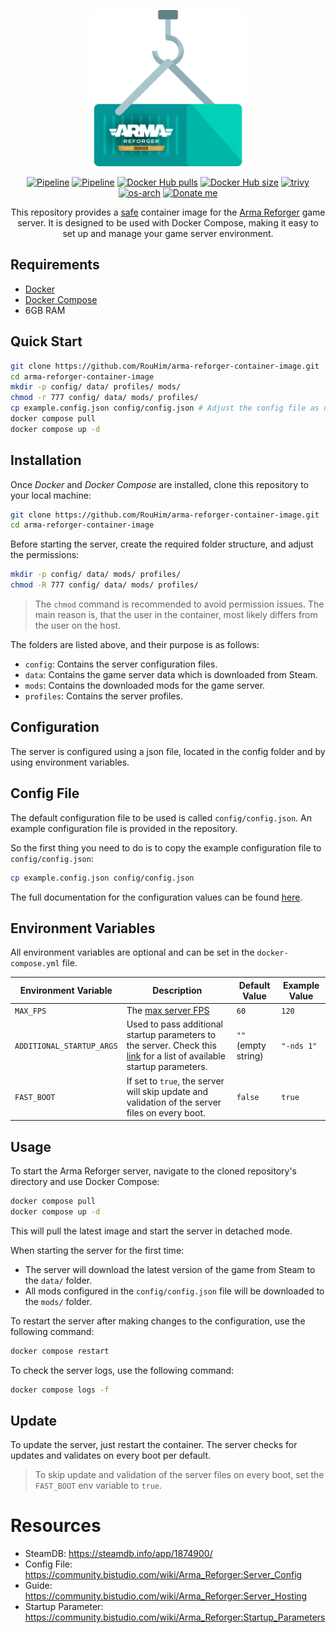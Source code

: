 <p align="center">
  <img src="https://raw.githubusercontent.com/RouHim/arma-reforger-container-image/main/.github/readme/logo.png" width="250">
</p>

<p align="center">
    <a href="https://github.com/RouHim/arma-reforger-container-image/actions/workflows/pipeline.yml"><img src="https://github.com/RouHim/arma-reforger-container-image/actions/workflows/pipeline.yml/badge.svg?branch=main" alt="Pipeline"></a>
    <a href="https://github.com/RouHim/arma-reforger-container-image/actions/workflows/scheduled-security-audit.yaml"><img src="https://github.com/RouHim/arma-reforger-container-image/actions/workflows/scheduled-security-audit.yaml/badge.svg?branch=main" alt="Pipeline"></a>
    <a href="https://hub.docker.com/r/rouhim/arma-reforger-server"><img src="https://img.shields.io/docker/pulls/rouhim/arma-reforger-server.svg" alt="Docker Hub pulls"></a>
    <a href="https://hub.docker.com/r/rouhim/arma-reforger-server"><img src="https://img.shields.io/docker/image-size/rouhim/arma-reforger-server" alt="Docker Hub size"></a>
    <a href="https://github.com/aquasecurity/trivy"><img src="https://img.shields.io/badge/trivy-protected-blue" alt="trivy"></a>
    <a href="https://hub.docker.com/r/rouhim/arma-reforger-server/tags"><img src="https://img.shields.io/badge/ARCH-amd64-blueviolet" alt="os-arch"></a>
    <a href="https://buymeacoffee.com/rouhim"><img alt="Donate me" src="https://img.shields.io/badge/-buy_me_a%C2%A0coffee-gray?logo=buy-me-a-coffee"></a>
</p>

<p align="center">
    This repository provides a <a href="https://github.com/RouHim/arma-reforger-container-image/actions/workflows/scheduled-security-audit.yaml">safe</a> container image for the <a href="https://arma-reforger.com">Arma Reforger</a> game server. 
  It is designed to be used with Docker Compose, making it easy to set up and manage your game server environment.
</p>

## Requirements

* [Docker](https://docs.docker.com/engine/install/)
* [Docker Compose](https://docs.docker.com/compose/install/standalone/)
* 6GB RAM

## Quick Start

```bash
git clone https://github.com/RouHim/arma-reforger-container-image.git
cd arma-reforger-container-image
mkdir -p config/ data/ profiles/ mods/
chmod -r 777 config/ data/ mods/ profiles/
cp example.config.json config/config.json # Adjust the config file as needed
docker compose pull
docker compose up -d
```

## Installation

Once _Docker_ and _Docker Compose_ are installed, clone this repository to your local machine:

```bash
git clone https://github.com/RouHim/arma-reforger-container-image.git
cd arma-reforger-container-image
```

Before starting the server, create the required folder structure, and adjust the permissions:

```bash
mkdir -p config/ data/ mods/ profiles/
chmod -R 777 config/ data/ mods/ profiles/
```

> The `chmod` command is recommended to avoid permission issues.
> The main reason is, that the user in the container, most likely differs from the user on the host.

The folders are listed above, and their purpose is as follows:

* `config`: Contains the server configuration files.
* `data`: Contains the game server data which is downloaded from Steam.
* `mods`: Contains the downloaded mods for the game server.
* `profiles`: Contains the server profiles.

## Configuration

The server is configured using a json file, located in the config folder and by using environment variables.

## Config File

The default configuration file to be used is called `config/config.json`.
An example configuration file is provided in the repository.

So the first thing you need to do is to copy the example configuration file to `config/config.json`:

```bash
cp example.config.json config/config.json
```

The full documentation for the configuration values can be
found [here](https://community.bistudio.com/wiki/Arma_Reforger:Server_Config).

## Environment Variables

All environment variables are optional and can be set in the `docker-compose.yml` file.

| Environment Variable      | Description                                                                                                                                                                                   | Default Value       | Example Value |
|---------------------------|-----------------------------------------------------------------------------------------------------------------------------------------------------------------------------------------------|---------------------|---------------|
| `MAX_FPS`                 | The [max server FPS](https://community.bistudio.com/wiki/Arma_Reforger:Startup_Parameters#maxFPS)                                                                                             | `60`                | `120`         |
| `ADDITIONAL_STARTUP_ARGS` | Used to pass additional startup parameters to the server. Check this [link](https://community.bistudio.com/wiki/Arma_Reforger:Startup_Parameters) for a list of available startup parameters. | `""` (empty string) | `"-nds 1"`    |
| `FAST_BOOT`               | If set to `true`, the server will skip update and validation of the server files on every boot.                                                                                               | `false`             | `true`        |

## Usage

To start the Arma Reforger server, navigate to the cloned repository's directory and use Docker Compose:

  ```bash
  docker compose pull
  docker compose up -d
```

This will pull the latest image and start the server in detached mode.

When starting the server for the first time:

* The server will download the latest version of the game from Steam to the `data/` folder.
* All mods configured in the `config/config.json` file will be downloaded to the `mods/` folder.

To restart the server after making changes to the configuration, use the following command:

```bash
docker compose restart
```

To check the server logs, use the following command:

```bash
docker compose logs -f
```

## Update

To update the server, just restart the container.
The server checks for updates and validates on every boot per default.

> To skip update and validation of the server files on every boot,
> set the `FAST_BOOT` env variable to `true`.

# Resources

- SteamDB: https://steamdb.info/app/1874900/
- Config File: https://community.bistudio.com/wiki/Arma_Reforger:Server_Config
- Guide: https://community.bistudio.com/wiki/Arma_Reforger:Server_Hosting
- Startup Parameter: https://community.bistudio.com/wiki/Arma_Reforger:Startup_Parameters